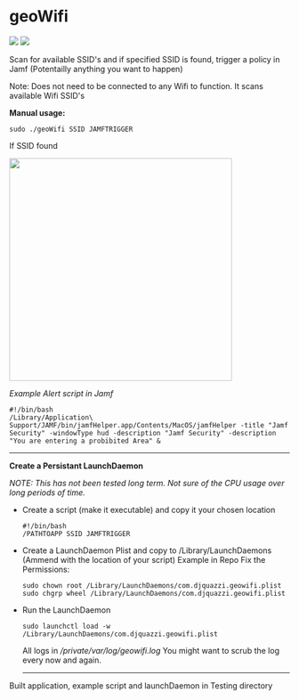 # geoWifi

![](https://img.shields.io/github/v/release/danielnovello/geoWifi)&nbsp;![](https://img.shields.io/badge/macOS-10.14%2B-success)

Scan for available SSID's and if specified SSID is found, trigger a policy in Jamf (Potentailly anything you want to happen)

Note: Does not need to be connected to any Wifi to function. It scans available Wifi SSID's


 <b>Manual usage:</b>
 
    sudo ./geoWifi SSID JAMFTRIGGER
  
  If SSID found
 
  <img src="https://novello.co.za/img/Alert.png" width="400">
  
  <i>Example Alert script in Jamf</i>
  
    #!/bin/bash
    /Library/Application\ Support/JAMF/bin/jamfHelper.app/Contents/MacOS/jamfHelper -title "Jamf Security" -windowType hud -description "Jamf Security" -description "You are entering a probibited Area" &
  
  <hr>

<b>Create a Persistant LaunchDaemon</b>

<i>NOTE: This has not been tested long term. Not sure of the CPU usage over long periods of time.</i>

- Create a script (make it executable) and copy it your chosen location
  
      #!/bin/bash
      /PATHTOAPP SSID JAMFTRIGGER
      
- Create a LaunchDaemon Plist and copy to /Library/LaunchDaemons (Ammend with the location of your script)
  Example in Repo
    Fix the Permissions:
      
      sudo chown root /Library/LaunchDaemons/com.djquazzi.geowifi.plist
      sudo chgrp wheel /Library/LaunchDaemons/com.djquazzi.geowifi.plist

- Run the LaunchDaemon

      sudo launchctl load -w /Library/LaunchDaemons/com.djquazzi.geowifi.plist
  
  All logs in <i>/private/var/log/geowifi.log</i> You might want to scrub the log every now and again.
 
   <hr>
 
 Built application, example script and launchDaemon in Testing directory
